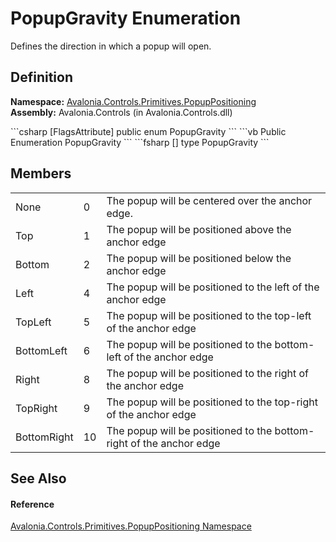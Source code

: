 # PopupGravity Enumeration


Defines the direction in which a popup will open.



## Definition
**Namespace:** <a href="N_Avalonia_Controls_Primitives_PopupPositioning">Avalonia.Controls.Primitives.PopupPositioning</a>  
**Assembly:** Avalonia.Controls (in Avalonia.Controls.dll)

<Tabs groupId="api-code-preview">
<TabItem value="csharp" label="C#">
```csharp
[FlagsAttribute]
public enum PopupGravity
```
</TabItem>
<TabItem value="vb" label="VB">
```vb
<FlagsAttribute>
Public Enumeration PopupGravity
```
</TabItem>
<TabItem value="fsharp" label="F#">
```fsharp
[<FlagsAttribute>]
type PopupGravity
```
</TabItem>
</Tabs>



## Members
<table>
<tr>
<td>None</td>
<td>0</td>
<td>The popup will be centered over the anchor edge.</td>
</tr>
<tr>
<td>Top</td>
<td>1</td>
<td>The popup will be positioned above the anchor edge</td>
</tr>
<tr>
<td>Bottom</td>
<td>2</td>
<td>The popup will be positioned below the anchor edge</td>
</tr>
<tr>
<td>Left</td>
<td>4</td>
<td>The popup will be positioned to the left of the anchor edge</td>
</tr>
<tr>
<td>TopLeft</td>
<td>5</td>
<td>The popup will be positioned to the top-left of the anchor edge</td>
</tr>
<tr>
<td>BottomLeft</td>
<td>6</td>
<td>The popup will be positioned to the bottom-left of the anchor edge</td>
</tr>
<tr>
<td>Right</td>
<td>8</td>
<td>The popup will be positioned to the right of the anchor edge</td>
</tr>
<tr>
<td>TopRight</td>
<td>9</td>
<td>The popup will be positioned to the top-right of the anchor edge</td>
</tr>
<tr>
<td>BottomRight</td>
<td>10</td>
<td>The popup will be positioned to the bottom-right of the anchor edge</td>
</tr>
</table>

## See Also


#### Reference
<a href="N_Avalonia_Controls_Primitives_PopupPositioning">Avalonia.Controls.Primitives.PopupPositioning Namespace</a>  

